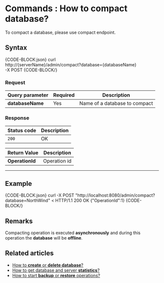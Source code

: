 # Commands : How to compact database?

To compact a database, please use compact endpoint.

## Syntax

{CODE-BLOCK:json}
curl \
	http://{serverName}/admin/compact?database={databaseName} \
	-X POST
{CODE-BLOCK/}

### Request

| Query parameter | Required | Description |
| ------------- | -- | ---- |
| **databaseName** | Yes | Name of a database to compact |

### Response

| Status code | Description |
| ----------- | - |
| `200` | OK |

| Return Value | Description |
| ------------- | ------------- |
| **OperationId** | Operation id |

<hr />

## Example

{CODE-BLOCK:json}
curl -X POST "http://localhost:8080/admin/compact?database=NorthWind"
< HTTP/1.1 200 OK
{"OperationId":1}
{CODE-BLOCK/}

## Remarks

Compacting operation is executed **asynchronously** and during this operation the **database** will be **offline**.

## Related articles

- [How to **create** or **delete database**?](../../../client-api/commands/how-to/create-delete-database)     
- [How to get database and server **statistics**?](../../../client-api/commands/how-to/get-database-and-server-statistics)   
- [How to start **backup** or **restore** operations?](../../../client-api/commands/how-to/start-backup-restore-operations)   

